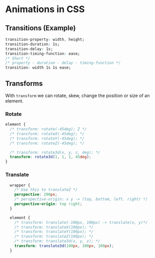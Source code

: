 # Animations in CSS
## Transitions (Example)
```css
transition-property: width, height;
transition-duration: 1s;
transition-delay: 1s;
transition-timing-function: ease;
/* Short */
/* property - duration - delay - timing-function */
transition: width 1s 1s ease;
```
## Transforms
With `transform` we can rotate, skew, change the position or size of an element.
### Rotate
```css
element {
  /* transform: rotate(-45deg); Z */
  /* transform: rotateX(-45deg); */
  /* transform: rotateY(-45deg); */
  /* transform: rotateZ(-45deg); */

  /* transform: rotate3d(x, y, z, deg); */
  transform: rotate3d(1, 1, 1, 45deg);
}
```
### Translate
```css
  wrapper {
    /* Use this to translateZ */
    perspective: 200px;
    /* perspective-origin: x y -> (top, bottom, left. right) */
    perspective-origin: top right;
  }

  element {
    /* transform: translate(-100px, 100px) -> translate(x, y)*/
    /* transform: translateX(100px); */
    /* transform: translateY(100px); */
    /* transform: translateZ(100px); */
    /* transform: translate3d(x, y, z); */
    transform: translate3d(100px, 100px, 100px);
  }
```